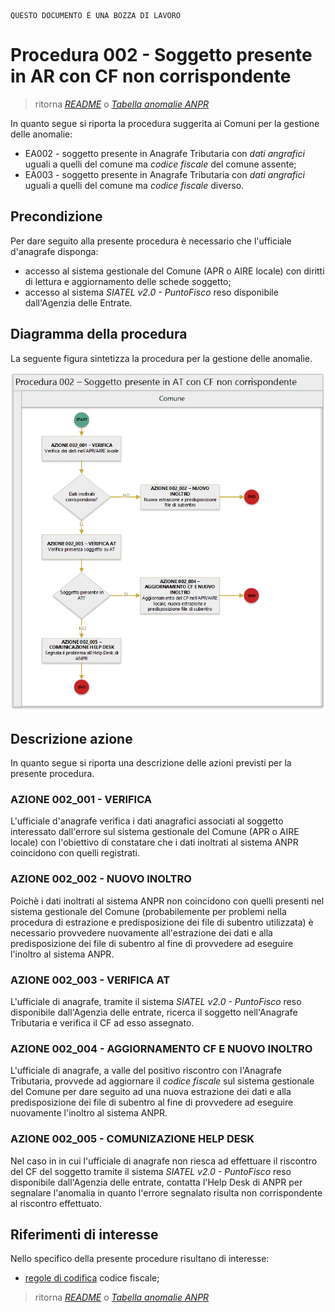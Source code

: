 	QUESTO DOCUMENTO É UNA BOZZA DI LAVORO

# Procedura 002 - Soggetto presente in AR con CF non corrispondente

> ritorna [*README*](../README.md) o [*Tabella anomalie ANPR*](../TAB01_ANOMALIE_ANPR.md)

In quanto segue si riporta la procedura suggerita ai Comuni per la gestione delle anomalie: 

- EA002 - soggetto presente in Anagrafe Tributaria con *dati angrafici* uguali a quelli del comune ma *codice fiscale* del comune assente; 
- EA003 - soggetto presente in Anagrafe Tributaria con *dati angrafici* uguali a quelli del comune ma *codice fiscale* diverso.

## Precondizione
Per dare seguito alla presente procedura è necessario che l'ufficiale d'anagrafe disponga:

- accesso al sistema gestionale del Comune (APR o AIRE locale) con diritti di lettura e aggiornamento delle schede soggetto;
- accesso al sistema *SIATEL v2.0 - PuntoFisco* reso disponibile dall'Agenzia delle Entrate. 

## Diagramma della procedura
La seguente figura sintetizza la procedura per la gestione delle anomalie.

![Swimlane diagram procedura 002](image/IMAGE_002.png)

## Descrizione azione
In quanto segue si riporta una descrizione delle azioni previsti per la presente procedura.

### AZIONE 002_001 - VERIFICA
L'ufficiale d'anagrafe verifica i dati anagrafici associati al soggetto interessato dall'errore sul sistema gestionale del Comune (APR o AIRE locale) con l'obiettivo di constatare che i dati inoltrati al sistema ANPR coincidono con quelli registrati.

### AZIONE 002_002 - NUOVO INOLTRO
Poichè i dati inoltrati al sistema ANPR non coincidono con quelli presenti nel sistema gestionale del Comune (probabilemente per problemi nella procedura di estrazione e predisposizione dei file di subentro utilizzata) è necessario provvedere nuovamente all'estrazione dei dati e alla predisposizione dei file di subentro al fine di provvedere ad eseguire l'inoltro al sistema ANPR.

### AZIONE 002_003 - VERIFICA AT
L'ufficiale di anagrafe, tramite il sistema *SIATEL v2.0 - PuntoFisco* reso disponibile dall'Agenzia delle entrate, ricerca il soggetto nell'Anagrafe Tributaria e verifica il CF ad esso assegnato.

### AZIONE 002_004 - AGGIORNAMENTO CF E NUOVO INOLTRO
L'ufficiale di anagrafe, a valle del positivo riscontro con l'Anagrafe Tributaria, provvede ad aggiornare il *codice fiscale* sul sistema gestionale del Comune per dare seguito ad una nuova estrazione dei dati e alla predisposizione dei file di subentro al fine di provvedere ad eseguire nuovamente l'inoltro al sistema ANPR.

### AZIONE 002_005 - COMUNIZAZIONE HELP DESK
Nel caso in in cui l'ufficiale di anagrafe non riesca ad effettuare il riscontro del CF del soggetto tramite il sistema *SIATEL v2.0 - PuntoFisco* reso disponibile dall'Agenzia delle entrate, contatta l'Help Desk di ANPR per segnalare l'anomalia in quanto l'errore segnalato risulta non corrispondente al riscontro effettuato.

## Riferimenti di interesse
Nello specifico della presente procedure risultano di interesse:

- [regole di codifica](http://www.agenziaentrate.gov.it/wps/content/Nsilib/Nsi/Home/CosaDeviFare/Richiedere/Codice+fiscale+e+tessera+sanitaria/Richiesta+TS_CF/SchedaI/Informazioni+codificazione+pf/) codice fiscale;


> ritorna [*README*](../README.md) o [*Tabella anomalie ANPR*](../TAB01_ANOMALIE_ANPR.md)

